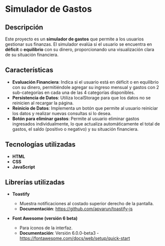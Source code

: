 # Simulador de Gastos

## Descripción

Este proyecto es un **simulador de gastos** que permite a los usuarios gestionar sus finanzas. El simulador evalúa si el usuario se encuentra en **déficit** o **equilibrio** con su dinero, proporcionando una visualización clara de su situación financiera.

## Características

- **Evaluación Financiera**: Indica si el usuario está en déficit o en equilibrio con su dinero, permitiéndole agregar su ingreso mensual y gastos con 2 sub-categorías en cada una de las 4 categorías disponibles.
- **Persistencia de Datos**: Utiliza localStorage para que los datos no se reinicien al recargar la página.
- **Reinicio de Datos**: Implementa un botón que permite al usuario reiniciar los datos y realizar nuevas consultas si lo desea.
- **Botón para eliminar gastos**: Permite al usuario eliminar gastos ingresados  individualmente, lo que actualiza automáticamente el total de gastos, el saldo (positivo o negativo) y su situación financiera.

## Tecnologías utilizadas

- **HTML**
- **CSS**
- **JavaScript**

## Librerías utilizadas

- **Toastify**
   - Muestra notificaciones al costado superior derecho de la pantalla.
   - **Documentación**: https://github.com/apvarun/toastify-js

- **Font Awesome (versión 6 beta)**
   - Para íconos de la interfaz.
   - **Documentación**: Versión 6.0.0-beta3 - https://fontawesome.com/docs/web/setup/quick-start
